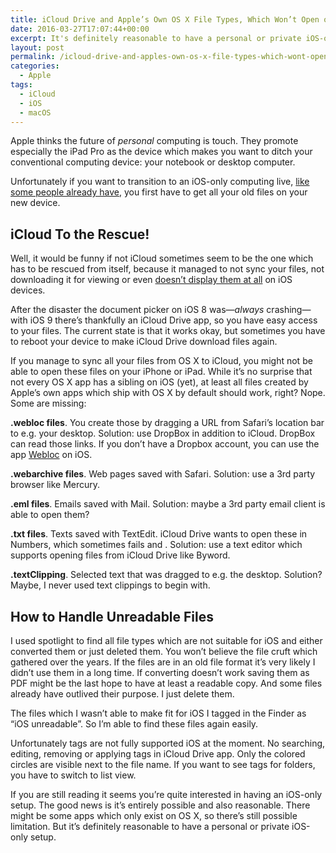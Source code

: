 ```yaml
---
title: iCloud Drive and Apple’s Own OS X File Types, Which Won’t Open on iOS
date: 2016-03-27T17:07:44+00:00
excerpt: It's definitely reasonable to have a personal or private iOS-only setup. You just have to be aware some OS X files won't open on iOS.
layout: post
permalink: /icloud-drive-and-apples-own-os-x-file-types-which-wont-open-on-ios
categories:
  - Apple
tags:
  - iCloud
  - iOS
  - macOS
---
```

Apple thinks the future of _personal_ computing is touch. They promote especially the iPad Pro as the device which makes you want to ditch your conventional computing device: your notebook or desktop computer.

Unfortunately if you want to transition to an iOS-only computing live, [like some people already have](https://www.macstories.net/stories/ipad-air-2-review-why-the-ipad-became-my-main-computer/), you first have to get all your old files on your new device.

## iCloud To the Rescue!

Well, it would be funny if not iCloud sometimes seem to be the one which has to be rescued from itself, because it managed to not sync your files, not downloading it for viewing or even [doesn’t display them at all](/icloud-drive-display-files) on iOS devices.

After the disaster the document picker on iOS 8 was—_always_ crashing—with iOS 9 there’s thankfully an iCloud Drive app, so you have easy access to your files. The current state is that it works okay, but sometimes you have to reboot your device to make iCloud Drive download files again.

If you manage to sync all your files from OS X to iCloud, you might not be able to open these files on your iPhone or iPad. While it’s no surprise that not every OS X app has a sibling on iOS (yet), at least all files created by Apple’s own apps which ship with OS X by default should work, right? Nope. Some are missing:

**.webloc files**. You create those by dragging a URL from Safari’s location bar to e.g. your desktop. Solution: use DropBox in addition to iCloud. DropBox can read those links. If you don’t have a Dropbox account, you can use the app [Webloc](https://itunes.apple.com/us/app/webloc-tool/id568835112?mt=8) on iOS.

**.webarchive files**. Web pages saved with Safari. Solution: use a 3rd party browser like Mercury.

**.eml files**. Emails saved with Mail. Solution: maybe a 3rd party email client is able to open them?

**.txt files**. Texts saved with TextEdit. iCloud Drive wants to open these in Numbers, which sometimes fails and . Solution: use a text editor which supports opening files from iCloud Drive like Byword.

**.textClipping**. Selected text that was dragged to e.g. the desktop. Solution? Maybe, I never used text clippings to begin with.

## How to Handle Unreadable Files

I used spotlight to find all file types which are not suitable for iOS and either converted them or just deleted them. You won’t believe the file cruft which gathered over the years. If the files are in an old file format it’s very likely I didn’t use them in a long time. If converting doesn’t work saving them as PDF might be the last hope to have at least a readable copy. And some files already have outlived their purpose. I just delete them.

The files which I wasn’t able to make fit for iOS I tagged in the Finder as “iOS unreadable”. So I’m able to find these files again easily.

Unfortunately tags are not fully supported iOS at the moment. No searching, editing, removing or applying tags in iCloud Drive app. Only the colored circles are visible next to the file name. If you want to see tags for folders, you have to switch to list view.

If you are still reading it seems you’re quite interested in having an iOS-only setup. The good news is it’s entirely possible and also reasonable. There might be some apps which only exist on OS X, so there’s still possible limitation. But it’s definitely reasonable to have a personal or private iOS-only setup.